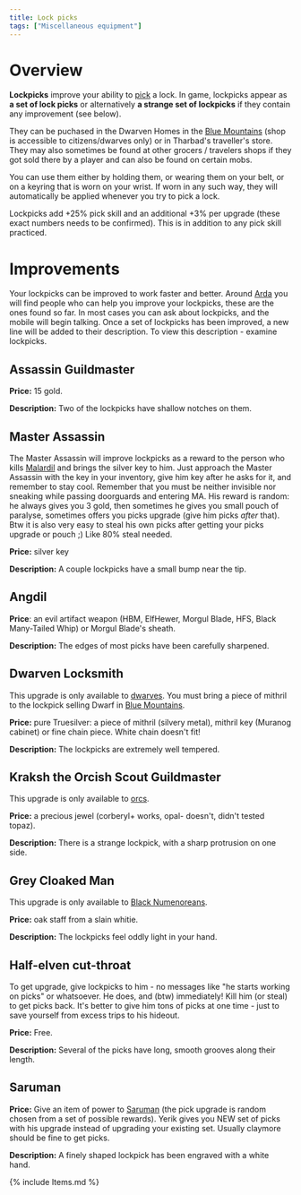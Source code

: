 ```yaml
---
title: Lock picks
tags: ["Miscellaneous equipment"]
---
```

# Overview

**Lockpicks** improve your ability to [pick](pick "wikilink") a lock. In
game, lockpicks appear as **a set of lock picks** or alternatively **a
strange set of lockpicks** if they contain any improvement (see below).

They can be puchased in the Dwarven Homes in the [Blue
Mountains](Blue_Mountains "wikilink") (shop is accessible to
citizens/dwarves only) or in Tharbad's traveller's store. They may also
sometimes be found at other grocers / travelers shops if they got sold
there by a player and can also be found on certain mobs.

You can use them either by holding them, or wearing them on your belt,
or on a keyring that is worn on your wrist. If worn in any such way,
they will automatically be applied whenever you try to pick a lock.

<spoiler> Lockpicks add +25% pick skill and an additional +3% per
upgrade (these exact numbers needs to be confirmed). This is in addition
to any pick skill practiced. </spoiler>

# Improvements

Your lockpicks can be improved to work faster and better. Around
[Arda](Arda "wikilink") you will find people who can help you improve
your lockpicks, these are the ones found so far. In most cases you can
ask about lockpicks, and the mobile will begin talking. Once a set of
lockpicks has been improved, a new line will be added to their
description. To view this description - examine lockpicks.

<spoiler>

## Assassin Guildmaster

**Price:** 15 gold.

**Description:** Two of the lockpicks have shallow notches on them.

## Master Assassin

The Master Assassin will improve lockpicks as a reward to the person who
kills [Malardil](Malardil "wikilink") and brings the silver key to him.
Just approach the Master Assassin with the key in your inventory, give
him key after he asks for it, and remember to stay cool. Remember that
you must be neither invisible nor sneaking while passing doorguards and
entering MA. His reward is random: he always gives you 3 gold, then
sometimes he gives you small pouch of paralyse, sometimes offers you
picks upgrade (give him picks _after_ that). Btw it is also very easy
to steal his own picks after getting your picks upgrade or pouch ;) Like
80% steal needed.

**Price:** silver key

**Description:** A couple lockpicks have a small bump near the tip.

## Angdil

**Price**: an evil artifact weapon (HBM, ElfHewer, Morgul Blade, HFS,
Black Many-Tailed Whip) or Morgul Blade's sheath.

**Description:** The edges of most picks have been carefully sharpened.

## Dwarven Locksmith

This upgrade is only available to [dwarves](dwarf "wikilink"). You must
bring a piece of mithril to the lockpick selling Dwarf in [Blue
Mountains](Blue_Mountains "wikilink").

**Price:** pure Truesilver: a piece of mithril (silvery metal), mithril
key (Muranog cabinet) or fine chain piece. White chain doesn't fit!

**Description:** The lockpicks are extremely well tempered.

## Kraksh the Orcish Scout Guildmaster

This upgrade is only available to [orcs](orc "wikilink").

**Price:** a precious jewel (corberyl+ works, opal- doesn't, didn't
tested topaz).

**Description:** There is a strange lockpick, with a sharp protrusion on
one side.

## Grey Cloaked Man

This upgrade is only available to [Black
Numenoreans](Black_Numenorean "wikilink").

**Price:** oak staff from a slain whitie.

**Description:** The lockpicks feel oddly light in your hand.

## Half-elven cut-throat

To get upgrade, give lockpicks to him - no messages like "he starts
working on picks" or whatsoever. He does, and (btw) immediately! Kill
him (or steal) to get picks back. It's better to give him tons of picks
at one time - just to save yourself from excess trips to his hideout.

**Price:** Free.

**Description:** Several of the picks have long, smooth grooves along
their length.

## Saruman

**Price:** Give an item of power to [Saruman](Saruman "wikilink") (the
pick upgrade is random chosen from a set of possible rewards). Yerik
gives you NEW set of picks with his upgrade instead of upgrading your
existing set. Usually claymore should be fine to get picks.

**Description:** A finely shaped lockpick has been engraved with a white
hand.

</spoiler>

{% include Items.md %}
